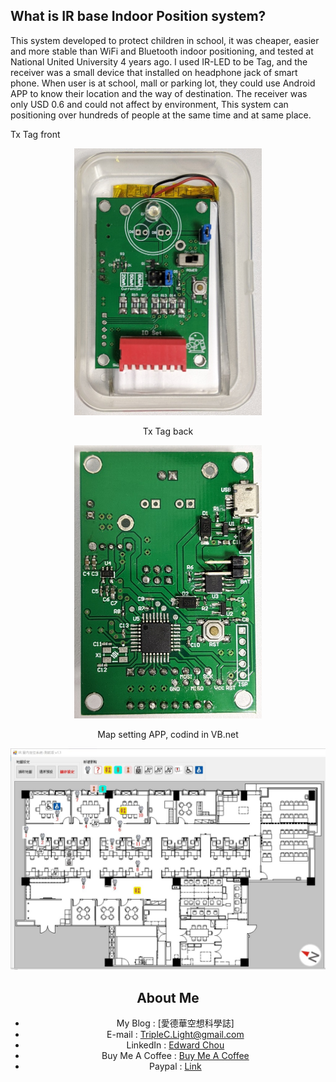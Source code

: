 ## What is IR base Indoor Position system?

This system developed to protect children in school, it was cheaper, easier and more stable than WiFi and Bluetooth indoor positioning, and tested at National United University 4 years ago.
I used IR-LED to be Tag, and the receiver was a small device that installed on headphone jack of smart phone. When user is at school, mall or parking lot, they could use Android APP to know their location and the way of destination. The receiver was only USD 0.6 and could not affect by environment, This system can positioning over hundreds of people at the same time and at same place.

Tx Tag front
<center><img src="https://github.com/TripleC-Light/IR-base-Indoor-Position-system/blob/master/image/Tx_front.jpg?raw=true" width=300>

Tx Tag back
<center><img src="https://github.com/TripleC-Light/IR-base-Indoor-Position-system/blob/master/image/Tx_back.jpg?raw=true" width=300>

Map setting APP, codind in VB.net
<center><img src="https://github.com/TripleC-Light/IR-base-Indoor-Position-system/blob/master/image/SettingAPP.jpg?raw=true" width=650>

## About Me
 - My Blog : [愛德華空想科學誌]
 - E-mail : TripleC.Light@gmail.com
 - LinkedIn : [Edward Chou](https://www.linkedin.com/in/edward-chou-42058912a)
 - Buy Me A Coffee : [Buy Me A Coffee](https://www.buymeacoffee.com/YrFKPo2)
 - Paypal : [Link](https://www.paypal.me/TripleCLight?locale.x=zh_TW)

 
